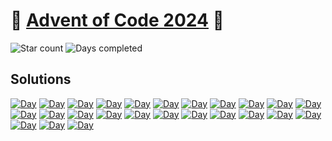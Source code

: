 # 🎄 [Advent of Code 2024](https://adventofcode.com/2024) 🎄

![Star count](https://badgen.net/badge/stars/50%E2%98%85/yellow)
![Days completed](https://badgen.net/badge/days%20completed/25/blue)

## Solutions

[![Day](https://badgen.net/badge/01/%E2%98%85%E2%98%85/green)](1/a.cpp)
[![Day](https://badgen.net/badge/02/%E2%98%85%E2%98%85/green)](2/a.cpp)
[![Day](https://badgen.net/badge/03/%E2%98%85%E2%98%85/green)](3/regex.ts)
[![Day](https://badgen.net/badge/04/%E2%98%85%E2%98%85/green)](4/a.cpp)
[![Day](https://badgen.net/badge/05/%E2%98%85%E2%98%85/green)](5/a.cpp)
[![Day](https://badgen.net/badge/06/%E2%98%85%E2%98%85/green)](6/a.cpp)
[![Day](https://badgen.net/badge/07/%E2%98%85%E2%98%85/green)](7/a.cpp)
[![Day](https://badgen.net/badge/08/%E2%98%85%E2%98%85/green)](8/a.cpp)
[![Day](https://badgen.net/badge/09/%E2%98%85%E2%98%85/green)](9/a.cpp)
[![Day](https://badgen.net/badge/10/%E2%98%85%E2%98%85/green)](10/a.cpp)
[![Day](https://badgen.net/badge/11/%E2%98%85%E2%98%85/green)](11/a.cpp)
[![Day](https://badgen.net/badge/12/%E2%98%85%E2%98%85/green)](12/a.cpp)
[![Day](https://badgen.net/badge/13/%E2%98%85%E2%98%85/green)](13/a.cpp)
[![Day](https://badgen.net/badge/14/%E2%98%85%E2%98%85/green)](14/a.cpp)
[![Day](https://badgen.net/badge/15/%E2%98%85%E2%98%85/green)](15/a.cpp)
[![Day](https://badgen.net/badge/16/%E2%98%85%E2%98%85/green)](16/a.cpp)
[![Day](https://badgen.net/badge/17/%E2%98%85%E2%98%85/green)](17/a.cpp)
[![Day](https://badgen.net/badge/18/%E2%98%85%E2%98%85/green)](18/a.cpp)
[![Day](https://badgen.net/badge/19/%E2%98%85%E2%98%85/green)](19/a.cpp)
[![Day](https://badgen.net/badge/20/%E2%98%85%E2%98%85/green)](20/a.cpp)
[![Day](https://badgen.net/badge/21/%E2%98%85%E2%98%85/green)](21/a.cpp)
[![Day](https://badgen.net/badge/22/%E2%98%85%E2%98%85/green)](22/a.cpp)
[![Day](https://badgen.net/badge/23/%E2%98%85%E2%98%85/green)](23/a.cpp)
[![Day](https://badgen.net/badge/24/%E2%98%85%E2%98%85/green)](24/a.cpp)
[![Day](https://badgen.net/badge/25/%E2%98%85%E2%98%85/green)](25/a.cpp)
